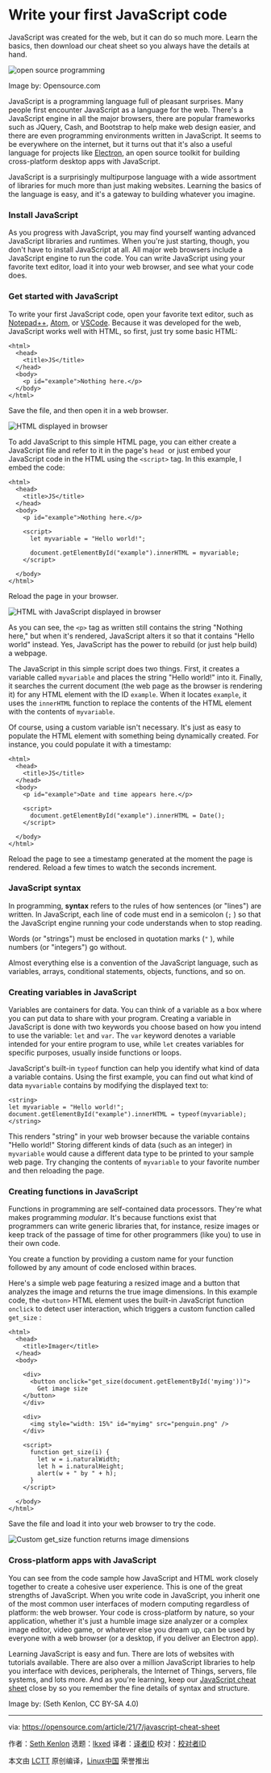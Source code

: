 [#]: subject: "Write your first JavaScript code"
[#]: via: "https://opensource.com/article/21/7/javascript-cheat-sheet"
[#]: author: "Seth Kenlon https://opensource.com/users/seth"
[#]: collector: "lkxed"
[#]: translator: " "
[#]: reviewer: " "
[#]: publisher: " "
[#]: url: " "

Write your first JavaScript code
======
JavaScript was created for the web, but it can do so much more. Learn the basics, then download our cheat sheet so you always have the details at hand.

![open source programming][1]

Image by: Opensource.com

JavaScript is a programming language full of pleasant surprises. Many people first encounter JavaScript as a language for the web. There's a JavaScript engine in all the major browsers, there are popular frameworks such as JQuery, Cash, and Bootstrap to help make web design easier, and there are even programming environments written in JavaScript. It seems to be everywhere on the internet, but it turns out that it's also a useful language for projects like [Electron][2], an open source toolkit for building cross-platform desktop apps with JavaScript.

JavaScript is a surprisingly multipurpose language with a wide assortment of libraries for much more than just making websites. Learning the basics of the language is easy, and it's a gateway to building whatever you imagine.

### Install JavaScript

As you progress with JavaScript, you may find yourself wanting advanced JavaScript libraries and runtimes. When you're just starting, though, you don't have to install JavaScript at all. All major web browsers include a JavaScript engine to run the code. You can write JavaScript using your favorite text editor, load it into your web browser, and see what your code does.

### Get started with JavaScript

To write your first JavaScript code, open your favorite text editor, such as [Notepad++][3], [Atom][4], or [VSCode][5]. Because it was developed for the web, JavaScript works well with HTML, so first, just try some basic HTML:

```
<html>
  <head>
    <title>JS</title>
  </head>
  <body>
    <p id="example">Nothing here.</p>
  </body>
</html>
```

Save the file, and then open it in a web browser.

![HTML displayed in browser][6]

To add JavaScript to this simple HTML page, you can either create a JavaScript file and refer to it in the page's `head`  or just embed your JavaScript code in the HTML using the `<script>` tag. In this example, I embed the code:

```
<html>
  <head>
    <title>JS</title>
  </head>
  <body>
    <p id="example">Nothing here.</p>

    <script>
      let myvariable = "Hello world!";

      document.getElementById("example").innerHTML = myvariable;
    </script>

  </body>
</html>
```

Reload the page in your browser.

![HTML with JavaScript displayed in browser][7]

As you can see, the `<p>` tag as written still contains the string "Nothing here," but when it's rendered, JavaScript alters it so that it contains "Hello world" instead. Yes, JavaScript has the power to rebuild (or just help build) a webpage.

The JavaScript in this simple script does two things. First, it creates a variable called `myvariable` and places the string "Hello world!" into it. Finally, it searches the current document (the web page as the browser is rendering it) for any HTML element with the ID `example`. When it locates `example`, it uses the `innerHTML` function to replace the contents of the HTML element with the contents of `myvariable`.

Of course, using a custom variable isn't necessary. It's just as easy to populate the HTML element with something being dynamically created. For instance, you could populate it with a timestamp:

```
<html>
  <head>
    <title>JS</title>
  </head>
  <body>
    <p id="example">Date and time appears here.</p>

    <script>
      document.getElementById("example").innerHTML = Date();
    </script>
    
  </body>
</html>
```

Reload the page to see a timestamp generated at the moment the page is rendered. Reload a few times to watch the seconds increment.

### JavaScript syntax

In programming, **syntax** refers to the rules of how sentences (or "lines") are written. In JavaScript, each line of code must end in a semicolon (`;` ) so that the JavaScript engine running your code understands when to stop reading.

Words (or "strings") must be enclosed in quotation marks (`"` ), while numbers (or "integers") go without.

Almost everything else is a convention of the JavaScript language, such as variables, arrays, conditional statements, objects, functions, and so on.

### Creating variables in JavaScript

Variables are containers for data. You can think of a variable as a box where you can put data to share with your program. Creating a variable in JavaScript is done with two keywords you choose based on how you intend to use the variable: `let` and `var`. The `var` keyword denotes a variable intended for your entire program to use, while `let` creates variables for specific purposes, usually inside functions or loops.

JavaScript's built-in `typeof` function can help you identify what kind of data a variable contains. Using the first example, you can find out what kind of data `myvariable` contains by modifying the displayed text to:

```
<string>
let myvariable = "Hello world!";
document.getElementById("example").innerHTML = typeof(myvariable);
</string>
```

This renders "string" in your web browser because the variable contains "Hello world!" Storing different kinds of data (such as an integer) in `myvariable` would cause a different data type to be printed to your sample web page. Try changing the contents of `myvariable` to your favorite number and then reloading the page.

### Creating functions in JavaScript

Functions in programming are self-contained data processors. They're what makes programming *modular*. It's because functions exist that programmers can write generic libraries that, for instance, resize images or keep track of the passage of time for other programmers (like you) to use in their own code.

You create a function by providing a custom name for your function followed by any amount of code enclosed within braces.

Here's a simple web page featuring a resized image and a button that analyzes the image and returns the true image dimensions. In this example code, the `<button>` HTML element uses the built-in JavaScript function `onclick` to detect user interaction, which triggers a custom function called `get_size` :

```
<html>
  <head>
    <title>Imager</title>
  </head>
  <body>

    <div>
      <button onclick="get_size(document.getElementById('myimg'))">
        Get image size
    </button>
    </div>
    
    <div>
      <img style="width: 15%" id="myimg" src="penguin.png" />
    </div>
   
    <script>
      function get_size(i) {
        let w = i.naturalWidth;
        let h = i.naturalHeight;
        alert(w + " by " + h);
      }
    </script>
    
  </body>
</html>
```

Save the file and load it into your web browser to try the code.

![Custom get_size function returns image dimensions][8]

### Cross-platform apps with JavaScript

You can see from the code sample how JavaScript and HTML work closely together to create a cohesive user experience. This is one of the great strengths of JavaScript. When you write code in JavaScript, you inherit one of the most common user interfaces of modern computing regardless of platform: the web browser. Your code is cross-platform by nature, so your application, whether it's just a humble image size analyzer or a complex image editor, video game, or whatever else you dream up, can be used by everyone with a web browser (or a desktop, if you deliver an Electron app).

Learning JavaScript is easy and fun. There are lots of websites with tutorials available. There are also over a million JavaScript libraries to help you interface with devices, peripherals, the Internet of Things, servers, file systems, and lots more. And as you're learning, keep our [JavaScript cheat sheet][9] close by so you remember the fine details of syntax and structure.

Image by: (Seth Kenlon, CC BY-SA 4.0)

--------------------------------------------------------------------------------

via: https://opensource.com/article/21/7/javascript-cheat-sheet

作者：[Seth Kenlon][a]
选题：[lkxed][b]
译者：[译者ID](https://github.com/译者ID)
校对：[校对者ID](https://github.com/校对者ID)

本文由 [LCTT](https://github.com/LCTT/TranslateProject) 原创编译，[Linux中国](https://linux.cn/) 荣誉推出

[a]: https://opensource.com/users/seth
[b]: https://github.com/lkxed
[1]: https://opensource.com/sites/default/files/lead-images/code2.png
[2]: https://www.electronjs.org/
[3]: https://opensource.com/article/16/12/notepad-text-editor
[4]: https://opensource.com/article/20/12/atom
[5]: https://opensource.com/article/20/6/open-source-alternatives-vs-code
[6]: https://opensource.com/sites/default/files/pictures/plain-html.jpg
[7]: https://opensource.com/sites/default/files/uploads/html-javascript.jpg
[8]: https://opensource.com/sites/default/files/uploads/get-size.jpg
[9]: https://opensource.com/downloads/javascript-cheat-sheet
